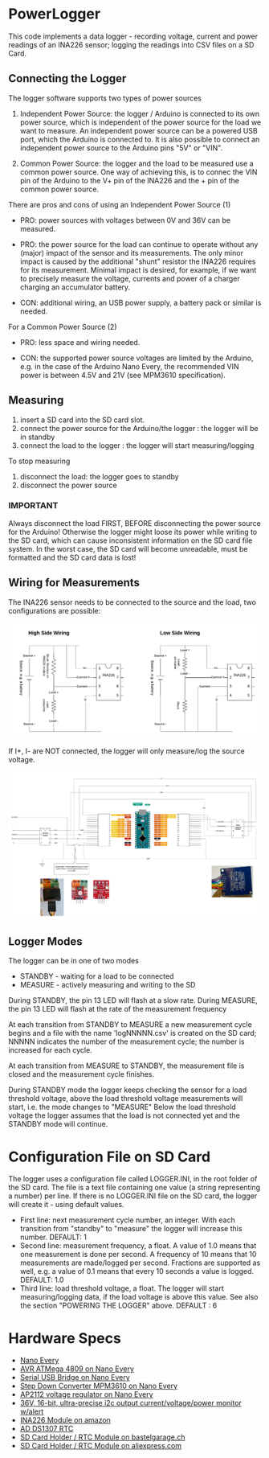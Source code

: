 # PowerLogger

This code implements a data logger - recording voltage, current and power readings
of an INA226 sensor; logging the readings into CSV files on a SD Card.

## Connecting the Logger

The logger software supports two types of power sources 

1. Independent Power Source: the logger / Arduino is connected to its own power source, which 
is independent of the power source for the load we want to measure.
An independent power source can be a powered USB port, which the Arduino is connected to.
It is also possible to connect an independent power source to the Arduino pins "5V" or "VIN".

2. Common Power Source: the logger and the load to be measured use a common power source. 
One way of achieving this, is to connec the VIN pin of the Arduino to the V+ pin of the INA226 and
the + pin of the common power source.


There are pros and cons of using an Independent Power Source (1)

   * PRO: power sources with voltages between 0V and 36V can be measured.

   * PRO: the power source for the load can continue to operate without any (major) impact
   of the sensor and its measurements. The only minor impact is caused by the additional
   "shunt" resistor the INA226 requires for its measurement. Minimal impact is desired, 
   for example, if we want to precisely measure the voltage, currents and power of a 
   charger charging an accumulator battery.

   * CON: additional wiring, an USB power supply, a battery pack or similar is needed.

For a Common Power Source (2)

   * PRO: less space and wiring needed.

   * CON: the supported power source voltages are limited by the Arduino, e.g. in the case of the Arduino Nano 
   Every, the recommended VIN power is between 4.5V and 21V (see MPM3610 specification). 



## Measuring

1) insert a SD card into the SD card slot. 
2) connect the power source for the Arduino/the logger : the logger will be in standby
3) connect the load to the logger : the logger will start measuring/logging

To stop measuring
1) disconnect the load: the logger goes to standby
2) disconnect the power source

### IMPORTANT
Always disconnect the load FIRST, BEFORE disconnecting the power source for 
the Arduino! Otherwise the logger might loose its power while writing to the SD card, 
which can cause inconsistent information on the SD card file system. In the worst case, 
the SD card will become unreadable, must be formatted and the SD card data 
is lost!

## Wiring for Measurements

The INA226 sensor needs to be connected to the source and the load, two configurations are possible:

![HiLo2](/images/HiLo%20Wiring.png)

If I+, I- are NOT connected, the logger will only measure/log the source voltage.

![Diagram](/images/FullDiagram.png)

## Logger Modes

The logger can be in one of two modes
- STANDBY - waiting for a load to be connected
- MEASURE - actively measuring and writing to the SD

During STANDBY, the pin 13 LED will flash at a slow rate.
During MEASURE, the pin 13 LED will flash at the rate of the measurement frequency

At each transition from STANDBY to MEASURE a new measurement cycle begins and
a file with the name 'logNNNNN.csv' is created on the SD card; NNNNN indicates 
the number of the measurement cycle; the number is increased for each cycle. 

At each transition from MEASURE to STANDBY, the measurement file is closed and
the measurement cycle finishes.

During STANDBY mode the logger keeps checking the sensor for a load threshold 
voltage, above the load threshold voltage measurements will start, i.e. the mode changes
to "MEASURE" Below the load threshold voltage the logger assumes that the load is not 
connected yet and the STANDBY mode will continue.


# Configuration File on SD Card

The logger uses a configuration file called LOGGER.INI, in the root folder of the SD card.
The file is a text file containing one value (a string representing a number) per line.
If there is no LOGGER.INI file on the SD card, the logger will create it - using default values.

* First line: next measurement cycle number, an integer. With each transition from "standby" to "measure"
the logger will increase this number.  DEFAULT: 1
* Second line: measurement frequency, a float. A value of 1.0 means that one measurement is done per second. 
A frequency of 10 means that 10 measurements are made/logged per second. Fractions are supported as well, e.g. 
a value of 0.1 means that every 10 seconds a value is logged. DEFAULT: 1.0
* Third line: load threshold voltage, a float. The logger will start measuring/logging data, if the load 
voltage is above this value. See also the section "POWERING THE LOGGER" above. DEFAULT : 6


# Hardware Specs

* [Nano Every](https://docs.arduino.cc/resources/datasheets/ABX00028-datasheet.pdf)
* [AVR ATMega 4809 on Nano Every](https://www.microchip.com/en-us/product/atmega4809)
* [Serial USB Bridge on Nano Every](https://ww1.microchip.com/downloads/en/DeviceDoc/Atmel-42363-SAM-D11_Datasheet.pdf)
* [Step Down Converter MPM3610 on Nano Every](https://www.monolithicpower.com/en/documentview/productdocument/index/version/2/document_type/datasheet/lang/en/sku/MPM3610GQV-Z/document_id/2090)
* [AP2112 voltage regulator on Nano Every](https://www.diodes.com/assets/Datasheets/AP2112.pdf)
* [36V, 16-bit, ultra-precise i2c output current/voltage/power monitor w/alert](https://www.ti.com/product/INA226) 
* [INA226 Module on amazon](https://www.amazon.de/dp/B0DGXPWDMP)
* [AD DS1307 RTC](https://www.analog.com/media/en/technical-documentation/data-sheets/ds1307.pdf)
* [SD Card Holder / RTC Module on bastelgarage.ch](https://www.bastelgarage.ch/micro-sd-data-logger-module-with-rtc)
* [SD Card Holder / RTC Module on aliexpress.com](https://www.aliexpress.com/item/1005006248586820.html)